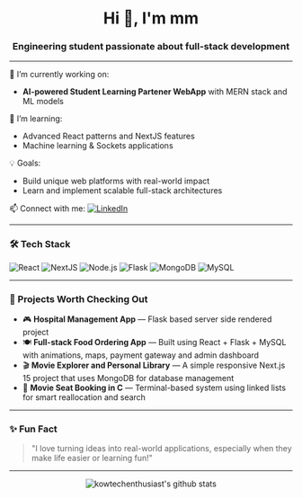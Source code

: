 <h1 align="center">Hi 👋, I'm mm</h1>
<h3 align="center">Engineering student passionate about full-stack development</h3>

---

🔭 I’m currently working on:
- **AI-powered Student Learning Partener WebApp** with MERN stack and ML models

🌱 I’m learning:
- Advanced React patterns and NextJS features
- Machine learning & Sockets applications

💡 Goals:
- Build unique web platforms with real-world impact
- Learn and implement scalable full-stack architectures

📫 Connect with me:
[![LinkedIn](https://img.shields.io/badge/LinkedIn-Kowshik-blue?logo=linkedin&style=flat-square)](https://www.linkedin.com/in/kowshik-k-1b38b4259/)

---

### 🛠️ Tech Stack

![React](https://img.shields.io/badge/-ReactJS-61DAFB?style=flat-square&logo=react&logoColor=black)
![NextJS](https://img.shields.io/badge/-Next.js-black?style=flat-square&logo=next.js)
![Node.js](https://img.shields.io/badge/-Node.js-339933?style=flat-square&logo=node.js&logoColor=white)
![Flask](https://img.shields.io/badge/-Flask-000000?style=flat-square&logo=flask)
![MongoDB](https://img.shields.io/badge/-MongoDB-4EA94B?style=flat-square&logo=mongodb&logoColor=white)
![MySQL](https://img.shields.io/badge/-MySQL-00758F?style=flat-square&logo=mysql&logoColor=white)

---

### 📌 Projects Worth Checking Out

- 🎮 **Hospital Management App** — Flask based server side rendered project
- 🍽️ **Full-stack Food Ordering App** — Built using React + Flask + MySQL with animations, maps, payment gateway and admin dashboard
- 🎬 **Movie Explorer and Personal Library** — A simple responsive Next.js 15 project that uses MongoDB for database management
- 🎥 **Movie Seat Booking in C** — Terminal-based system using linked lists for smart reallocation and search

---

### ✨ Fun Fact

> "I love turning ideas into real-world applications, especially when they make life easier or learning fun!"

---

<p align="center">
  <img src="https://github-readme-stats.vercel.app/api?username=MadanKS14&show_icons=true&theme=radical" alt="kowtechenthusiast's github stats" />
</p>

